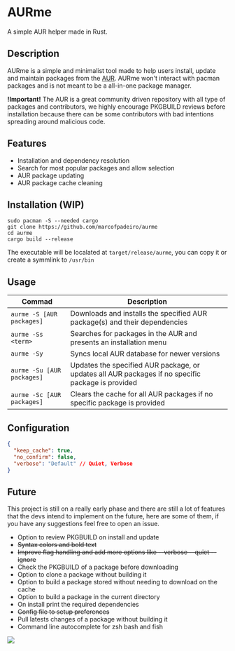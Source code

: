 # AURme

A simple AUR helper made in Rust.

## Description

AURme is a simple and minimalist tool made to help users install, update and maintain packages from the [AUR](https://aur.archlinux.org). AURme won't interact with pacman packages and is not meant to be a all-in-one package manager.

**!Important!**
The AUR is a great community driven repository with all type of packages and contributors, we highly encourage PKGBUILD reviews before installation because there can be some contributors with bad intentions spreading around malicious code.

## Features

- Installation and dependency resolution
- Search for most popular packages and allow selection
- AUR package updating
- AUR package cache cleaning

## Installation (WIP)

```
sudo pacman -S --needed cargo
git clone https://github.com/marcofpadeiro/aurme
cd aurme
cargo build --release
```

The executable will be localated at `target/release/aurme`, you can copy it or create a symmlink to `/usr/bin`

## Usage

| Commad                     | Description                                                                                       |
| -------------------------- | ------------------------------------------------------------------------------------------------- |
| `aurme -S [AUR packages]`  | Downloads and installs the specified AUR package(s) and their dependencies                        |
| `aurme -Ss <term>`         | Searches for packages in the AUR and presents an installation menu                                |
| `aurme -Sy`                | Syncs local AUR database for newer versions                                                       |
| `aurme -Su [AUR packages]` | Updates the specified AUR package, or updates all AUR packages if no specific package is provided |
| `aurme -Sc [AUR packages]` | Clears the cache for all AUR packages if no specific package is provided                          |

## Configuration

```json
{
  "keep_cache": true,
  "no_confirm": false,
  "verbose": "Default" // Quiet, Verbose
}
```

## Future

This project is still on a really early phase and there are still a lot of features that the devs intend to implement on the future, here are some of them, if you have any suggestions feel free to open an issue.

- Option to review PKGBUILD on install and update
- ~~Syntax colors and bold text~~
- ~~Improve flag handling and add more options like --verbose --quiet --ignore~~
- Check the PKGBUILD of a package before downloading
- Option to clone a package without building it
- Option to build a package stored without needing to download on the cache
- Option to build a package in the current directory
- On install print the required dependencies
- ~~Config file to setup preferences~~
- Pull latests changes of a package without building it
- Command line autocomplete for zsh bash and fish

![](https://media.tenor.com/Hw0aKasI6B4AAAAC/fast-blazing-fast.gif)
